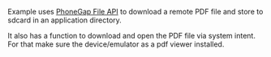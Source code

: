 Example uses [PhoneGap File API](http://docs.phonegap.com/en/1.7.0/cordova_file_file.md.html#FileTransfer) to download a remote PDF file and store to sdcard in an application directory.

It also has a function to download and open the PDF file via system intent. For that make sure the device/emulator as a pdf viewer installed. 